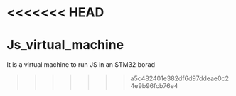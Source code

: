 <<<<<<< HEAD
=======
# Js_virtual_machine
It is a virtual machine to run JS in an STM32 borad
>>>>>>> a5c482401e382df6d97ddeae0c24e9b96fcb76e4
